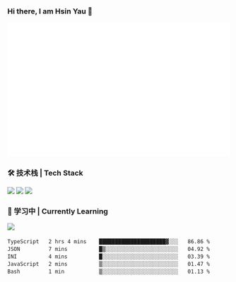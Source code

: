 ### Hi there, I am Hsin Yau 👋 
![Metrics](./github-metrics.svg)

### 🛠 技术栈 | Tech Stack
![](https://skillicons.dev/icons?i=html,css,js,ts,sass,jquery,bootstrap,vue&theme=light) 
![](https://skillicons.dev/icons?i=vite,nuxtjs,webpack,tailwindcss,windicss,nodejs,express,markdown&theme=light)
![](https://skillicons.dev/icons?i=mysql,mongodb,git,pug,vscode,idea,ps,figma&theme=light)

### 📖 学习中 | Currently Learning

![](https://skillicons.dev/icons?i=react,nextjs,svelte,nestjs,nginx,docker,rollupjs&theme=light)

<!--START_SECTION:waka-->

```txt
TypeScript   2 hrs 4 mins    █████████████████████▓░░░   86.86 %
JSON         7 mins          █▒░░░░░░░░░░░░░░░░░░░░░░░   04.92 %
INI          4 mins          █░░░░░░░░░░░░░░░░░░░░░░░░   03.39 %
JavaScript   2 mins          ▒░░░░░░░░░░░░░░░░░░░░░░░░   01.47 %
Bash         1 min           ▒░░░░░░░░░░░░░░░░░░░░░░░░   01.13 %
```

<!--END_SECTION:waka-->
